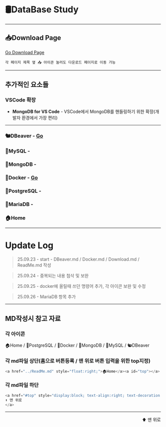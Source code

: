 <a id="top"></a>

# 🛢️DataBase Study

---

## 📥Download Page

[Go Download Page](/MD_File/Download.md)

`각 페이지 제목 옆 📥 아이콘 눌러도 다운로드 페이지로 이동 가능`

---

## 추가적인 요소들

### VSCode 확장
- **MongoDB for VS Code** - VSCode에서 MongoDB를 핸들링하기 위한 확장(개발자 환경에서 가장 편리)





---

### 🐿️DBeaver - [Go](/MD_File/DBeaver.md)
### 🐬MySQL - 
### 🍃MongoDB - 
### 🐳Docker - [Go](/MD_File/Docker.md)
### 🐘PostgreSQL - 
### 🦦MariaDB - 

### 🏠Home

---

# Update Log
>25.09.23 - start -  DBeaver.md / Docker.md / Download.md / ReadMe.md 작성

>25.09.24 - 중복되는 내용 첨삭 및 보완

>25.09.25 - docker에 올릴때 쓰던 명령어 추가, 각 아이콘 보완 및 수정

>25.09.26 - MariaDB 항목 추가




---

## MD작성시 참고 자료

### 각 아이콘
🏠Home / 🐘PostgreSQL / 🐳Docker / 🍃MongoDB / 🐬MySQL / 🐿️DBeaver

### 각 md파일 상단(홈으로 버튼등록 / 맨 위로 버튼 입력을 위한 top지정)
```java
<a href="../ReadMe.md" style="float:right;">🏠Home</a><a id="top"></a>
```

### 각 md파일 하단
```java
<a href="#top" style="display:block; text-align:right; text-decoration:none; font-size:14px;">
⬆️ 맨 위로
</a>
```

---

<a href="#top" style="display:block; text-align:right; text-decoration:none; font-size:14px;">
⬆️ 맨 위로
</a>